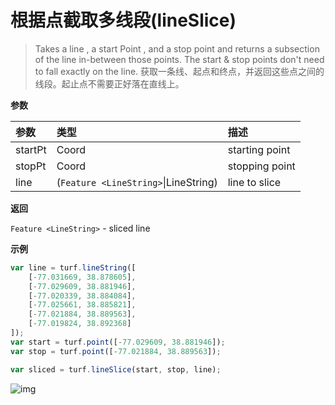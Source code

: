 # 根据点截取多线段(lineSlice)

> Takes a line , a start Point , and a stop point and returns a subsection of the line in-between those points. The start & stop points don't need to fall exactly on the line.
> 获取一条线、起点和终点，并返回这些点之间的线段。起止点不需要正好落在直线上。

**参数**

| 参数    | 类型                                 | 描述           |
| :------ | :----------------------------------- | :------------- |
| startPt | Coord                                | starting point |
| stopPt  | Coord                                | stopping point |
| line    | (`Feature <LineString>`\|LineString) | line to slice  |

**返回**

`Feature <LineString>` - sliced line

**示例**

```js
var line = turf.lineString([
    [-77.031669, 38.878605],
    [-77.029609, 38.881946],
    [-77.020339, 38.884084],
    [-77.025661, 38.885821],
    [-77.021884, 38.889563],
    [-77.019824, 38.892368]
]);
var start = turf.point([-77.029609, 38.881946]);
var stop = turf.point([-77.021884, 38.889563]);

var sliced = turf.lineSlice(start, stop, line);
```

![img](https://pzy-images.oss-cn-hangzhou.aliyuncs.com/img/lineSlice.bbce2156.webp)